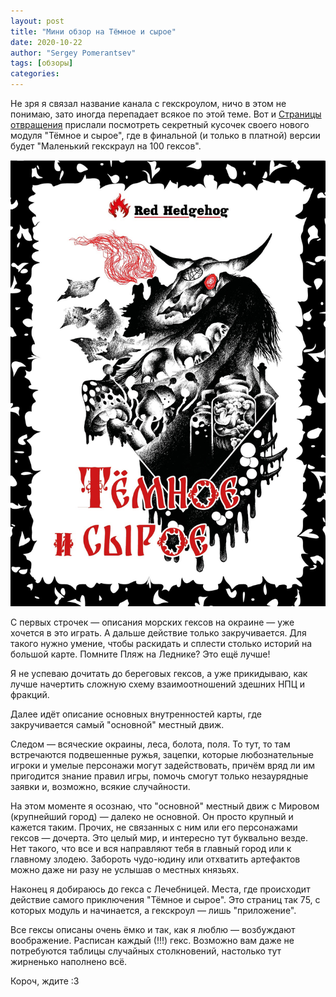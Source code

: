 ```yaml
---
layout: post
title: "Мини обзор на Тёмное и сырое"
date: 2020-10-22
author: "Sergey Pomerantsev"
tags: [обзоры]
categories:
---
```


Не зря я связал название канала с гекскроулом, ничо в этом не понимаю, зато иногда перепадает всякое по этой теме. Вот и [Страницы отвращения](https://vk.com/public69115050) прислали посмотреть секретный кусочек своего нового модуля "Тёмное и сырое", где в финальной (и только в платной) версии будет "Маленький гекскраул на 100 гексов".

![](/assets/images/dark-and-wet.jpg)

С первых строчек — описания морских гексов на окраине — уже хочется в это играть. А дальше действие только закручивается. Для такого нужно умение, чтобы раскидать и сплести столько историй на большой карте. Помните Пляж на Леднике? Это ещё лучше!

Я не успеваю дочитать до береговых гексов, а уже прикидываю, как лучше начертить сложную схему взаимоотношений здешних НПЦ и фракций.

Далее идёт описание основных внутренностей карты, где закручивается самый "основной" местный движ.

Следом — всяческие окраины, леса, болота, поля. То тут, то там встречаются подвешенные ружья, зацепки, которые любознательные игроки и умелые персонажи могут задействовать, причём вряд ли им пригодится знание правил игры, помочь смогут только незаурядные заявки и, возможно, всякие случайности.

На этом моменте я осознаю, что "основной" местный движ с Мировом (крупнейший город) — далеко не основной. Он просто крупный и кажется таким. Прочих, не связанных с ним или его персонажами гексов — дочерта. Это целый мир, и интересно тут буквально везде. Нет такого, что все и вся направляют тебя в главный город или к главному злодею. Забороть чудо-юдину или отхватить артефактов можно даже ни разу не услышав о местных князьях.

Наконец я добираюсь до гекса с Лечебницей. Места, где происходит действие самого приключения "Тёмное и сырое". Это страниц так 75, с которых модуль и начинается, а гекскроул — лишь "приложение".

Все гексы описаны очень ёмко и так, как я люблю — возбуждают воображение. Расписан каждый (!!!) гекс. Возможно вам даже не потребуются таблицы случайных столкновений, настолько тут жирненько наполнено всё.

Короч, ждите :3
